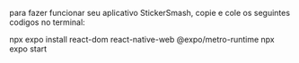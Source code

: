 para fazer funcionar seu aplicativo StickerSmash, copie e cole os seguintes codigos no terminal:

npx expo install react-dom react-native-web @expo/metro-runtime
npx expo start